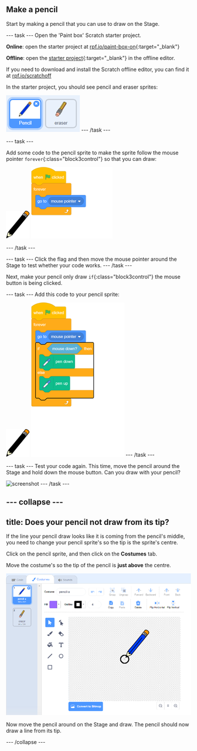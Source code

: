 ## Make a pencil

Start by making a pencil that you can use to draw on the Stage.

--- task ---
Open the 'Paint box' Scratch starter project.

**Online**: open the starter project at [rpf.io/paint-box-on](http://rpf.io/paint-box-on){:target="_blank"}

**Offline**: open the [starter project](http://rpf.io/p/en/paint-box-go){:target="_blank"} in the offline editor.

If you need to download and install the Scratch offline editor, you can find it at [rpf.io/scratchoff](http://rpf.io/scratchoff)

In the starter project, you should see pencil and eraser sprites:

![screenshot](images/paint-starter.png)
--- /task ---

--- task ---

Add some code to the pencil sprite to make the sprite follow the mouse pointer `forever`{:class="block3control"} so that you can draw:

![pencil](images/pencil.png)
![blocks_1545296079_9099946](images/blocks_1545296079_9099946.png)

--- /task ---

--- task ---
Click the flag and then move the mouse pointer around the Stage to test whether your code works.
--- /task ---

Next, make your pencil only draw `if`{:class="block3control"} the mouse button is being clicked.

--- task ---
Add this code to your pencil sprite:

![pencil](images/pencil.png)
![blocks_1545296081_9998171](images/blocks_1545296081_9998171.png)
--- /task ---

--- task ---
Test your code again. This time, move the pencil around the Stage and hold down the mouse button. Can you draw with your pencil?

![screenshot](images/paint-draw.png)
--- /task ---

--- collapse ---
---
title: Does your pencil not draw from its tip?
---
If the line your pencil draw looks like it is coming from the pencil's middle, you need to change your pencil sprite's so the tip is the sprite's centre.

Click on the pencil sprite, and then click on the **Costumes** tab.

Move the costume's so the tip of the pencil is **just above** the centre.

![Costume center](images/costume-center-annotated.png)

Now move the pencil around on the Stage and draw. The pencil should now draw a line from its tip.

--- /collapse ---
